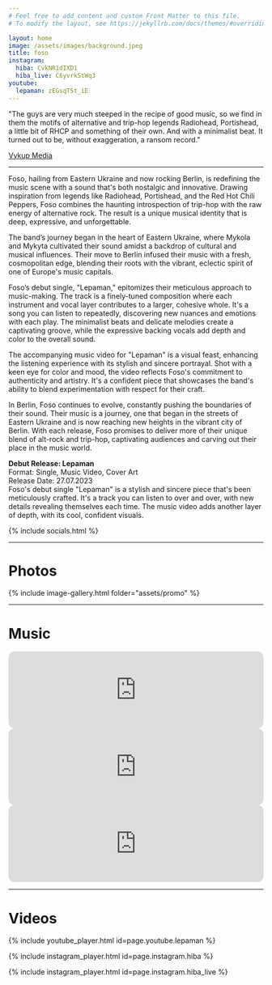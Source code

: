 ```yaml
---
# Feel free to add content and custom Front Matter to this file.
# To modify the layout, see https://jekyllrb.com/docs/themes/#overriding-theme-defaults

layout: home
image: /assets/images/background.jpeg
title: foso
instagram:
  hiba: CvkNR1dIXD1
  hiba_live: C6yvrkStWq3
youtube:
  lepaman: zEGsqT5t_iE
---
```


<div class="quote-container">
  <p class="quote">
    "The guys are very much steeped in the recipe of good music, so we find in them the motifs of alternative and trip-hop legends Radiohead, Portishead, a little bit of RHCP and something of their own. And with a minimalist beat. It turned out to be, without exaggeration, a ransom record."
  </p>
  <a class="author" href="https://open.spotify.com/user/w1he2s1iek4l2pwf28bdsbz5v"> 
    Vykup Media
  </a>
</div>

---

Foso, hailing from Eastern Ukraine and now rocking Berlin, is redefining the music scene with a sound that's both nostalgic and innovative. Drawing inspiration from legends like Radiohead, Portishead, and the Red Hot Chili Peppers, Foso combines the haunting introspection of trip-hop with the raw energy of alternative rock. The result is a unique musical identity that is deep, expressive, and unforgettable.

The band’s journey began in the heart of Eastern Ukraine, where Mykola and Mykyta cultivated their sound amidst a backdrop of cultural and musical influences. Their move to Berlin infused their music with a fresh, cosmopolitan edge, blending their roots with the vibrant, eclectic spirit of one of Europe's music capitals.

Foso’s debut single, "Lepaman," epitomizes their meticulous approach to music-making. The track is a finely-tuned composition where each instrument and vocal layer contributes to a larger, cohesive whole. It's a song you can listen to repeatedly, discovering new nuances and emotions with each play. The minimalist beats and delicate melodies create a captivating groove, while the expressive backing vocals add depth and color to the overall sound.

The accompanying music video for "Lepaman" is a visual feast, enhancing the listening experience with its stylish and sincere portrayal. Shot with a keen eye for color and mood, the video reflects Foso's commitment to authenticity and artistry. It's a confident piece that showcases the band's ability to blend experimentation with respect for their craft.

In Berlin, Foso continues to evolve, constantly pushing the boundaries of their sound. Their music is a journey, one that began in the streets of Eastern Ukraine and is now reaching new heights in the vibrant city of Berlin. With each release, Foso promises to deliver more of their unique blend of alt-rock and trip-hop, captivating audiences and carving out their place in the music world.

**Debut Release: Lepaman**\
Format: Single, Music Video, Cover Art\
Release Date: 27.07.2023\
Foso's debut single "Lepaman" is a stylish and sincere piece that's been meticulously crafted. It's a track you can listen to over and over, with new details revealing themselves each time. The music video adds another layer of depth, with its cool, confident visuals.

{% include socials.html %}

---

# Photos

{% include image-gallery.html folder="assets/promo" %}

---

# Music

<iframe style="border-radius:12px" src="https://open.spotify.com/embed/track/5ZyhzqPfFuHfgPyQQhONiA?utm_source=generator" width="100%" height="152" frameBorder="0" allowfullscreen="" allow="autoplay; clipboard-write; encrypted-media; fullscreen; picture-in-picture" loading="lazy"></iframe>
<iframe style="border-radius:12px" src="https://open.spotify.com/embed/track/77iGsGPrw6mPoz1bB54VYF?utm_source=generator" width="100%" height="152" frameBorder="0" allowfullscreen="" allow="autoplay; clipboard-write; encrypted-media; fullscreen; picture-in-picture" loading="lazy"></iframe>
<iframe style="border-radius:12px" src="https://open.spotify.com/embed/track/1kzyKH9fpc8DpWGQXt1xF1?utm_source=generator" width="100%" height="152" frameBorder="0" allowfullscreen="" allow="autoplay; clipboard-write; encrypted-media; fullscreen; picture-in-picture" loading="lazy"></iframe>

---

# Videos

{% include youtube_player.html id=page.youtube.lepaman %}

<div class="insta_containter">
{% include instagram_player.html id=page.instagram.hiba %}

{% include instagram_player.html id=page.instagram.hiba_live %}
</div>

